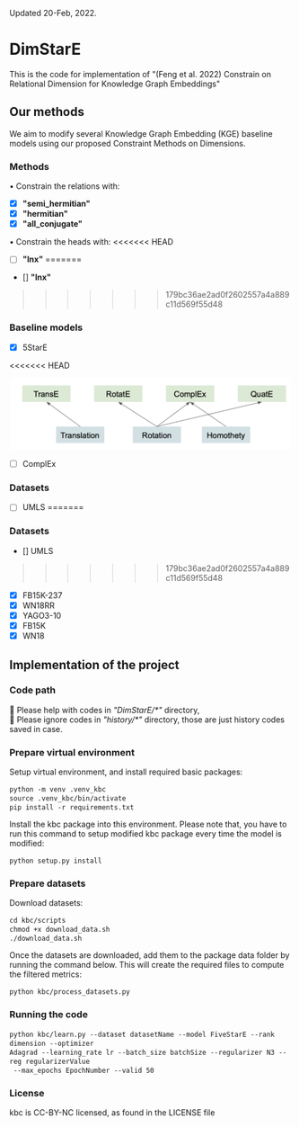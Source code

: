 Updated 20-Feb, 2022.

# DimStarE
This is the code for implementation of "(Feng et al. 2022) Constrain on Relational Dimension for Knowledge Graph Embeddings"


## Our methods
We aim to modify several Knowledge Graph Embedding (KGE) baseline models using our proposed Constraint Methods on Dimensions.

### Methods
• Constrain the relations with:
- [x] **"semi_hermitian"**
- [x] **"hermitian"**
- [x] **"all_conjugate"**

• Constrain the heads with:
<<<<<<< HEAD
- [ ] **"lnx"**
=======
- [] **"lnx"**
>>>>>>> 179bc36ae2ad0f2602557a4a889c11d569f55d48

### Baseline models
- [x] 5StarE

<<<<<<< HEAD
<p align="center">
<img src="https://github.com/mojtabanayyeri/5-StartE/blob/5-StarE/img/OtherTransfType.png" alt="Transformation of Exsiting KGE Models." width="500"/>
</p>

- [ ] ComplEx

### Datasets
- [ ] UMLS
=======
### Datasets
- [] UMLS
>>>>>>> 179bc36ae2ad0f2602557a4a889c11d569f55d48
- [x] FB15K-237
- [x] WN18RR
- [x] YAGO3-10
- [x] FB15K
- [x] WN18

## Implementation of the project
### Code path
:blue_heart: Please help with codes in *"DimStarE/\*"* directory,  
:see_no_evil: Please ignore codes in *"history/\*"* directory, those are just history codes saved in case.

### Prepare virtual environment
Setup virtual environment, and install required basic packages:
```
python -m venv .venv_kbc
source .venv_kbc/bin/activate
pip install -r requirements.txt
```

Install the kbc package into this environment. Please note that, you have to run this command to setup modified kbc package every time the model is modified:
```
python setup.py install
```

### Prepare datasets
Download datasets:
```
cd kbc/scripts
chmod +x download_data.sh
./download_data.sh
```

Once the datasets are downloaded, add them to the package data folder by running the command below. This will create the required files to compute the filtered metrics:
```
python kbc/process_datasets.py
```

### Running the code
```
python kbc/learn.py --dataset datasetName --model FiveStarE --rank dimension --optimizer
Adagrad --learning_rate lr --batch_size batchSize --regularizer N3 --reg regularizerValue
 --max_epochs EpochNumber --valid 50
```

### License
kbc is CC-BY-NC licensed, as found in the LICENSE file

